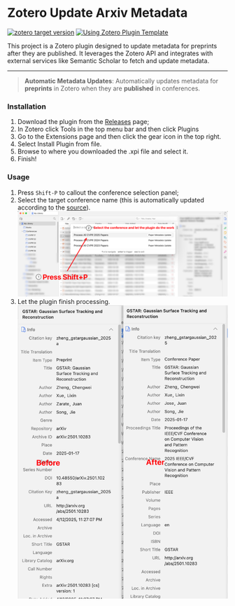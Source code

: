 # Zotero Update Arxiv Metadata

[![zotero target version](https://img.shields.io/badge/Zotero-7-green?style=flat-square&logo=zotero&logoColor=CC2936)](https://www.zotero.org)
[![Using Zotero Plugin Template](https://img.shields.io/badge/Using-Zotero%20Plugin%20Template-blue?style=flat-square&logo=github)](https://github.com/windingwind/zotero-plugin-template)

This project is a Zotero plugin designed to update metadata for preprints after they are published. It leverages the Zotero API and integrates with external services like Semantic Scholar to fetch and update metadata.

---

> **Automatic Metadata Updates**: Automatically updates metadata for **preprints** in Zotero when they are **published** in conferences.

### Installation
1. Download the plugin from the [Releases](https://github.com/wuzirui/paper-meta-update/releases) page;
2. In Zotero click Tools in the top menu bar and then click Plugins
3. Go to the Extensions page and then click the gear icon in the top right.
4. Select Install Plugin from file.
5. Browse to where you downloaded the .xpi file and select it.
6. Finish!



### Usage

1. Press `Shift-P` to callout the conference selection panel;
2. Select the target conference name (this is automatically updated according to the [source](https://wuzirui.github.io/conference-accepted-papers/)).
![usage image](assets/image.png)
3. Let the plugin finish processing.
![before after](assets/image-1.png)